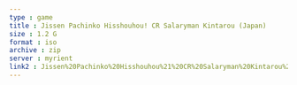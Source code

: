 ```yaml
---
type : game
title : Jissen Pachinko Hisshouhou! CR Salaryman Kintarou (Japan)
size : 1.2 G
format : iso
archive : zip
server : myrient
link2 : Jissen%20Pachinko%20Hisshouhou%21%20CR%20Salaryman%20Kintarou%20%28Japan%29
---
```

